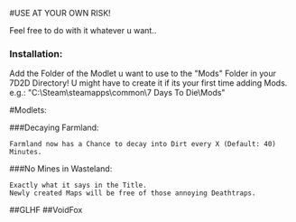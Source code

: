 #USE AT YOUR OWN RISK!

Feel free to do with it whatever u want..

### Installation:

Add the Folder of the Modlet u want to use to the "Mods" Folder in your 7D2D Directory!
U might have to create it if its your first time adding Mods.
e.g.: "C:\Steam\steamapps\common\7 Days To Die\Mods"

#Modlets:

###Decaying Farmland:

	Farmland now has a Chance to decay into Dirt every X (Default: 40) Minutes.

###No Mines in Wasteland:

	Exactly what it says in the Title.
	Newly created Maps will be free of those annoying Deathtraps.

##GLHF
##VoidFox